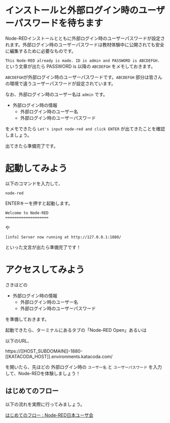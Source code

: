 # インストールと外部ログイン時のユーザーパスワードを待ちます

Node-REDインストールとともに外部ログイン時のユーザーパスワードが設定されます。外部ログイン時のユーザーパスワードは教材体験中に公開されても安全に編集するために必要なものです。

```This Node-RED already is made. ID is admin and PASSWORD is ABCDEFGH.``` という文章が出たら PASSWORD is 以降の ```ABCDEFGH``` をメモしておきます。

```ABCDEFGH```が外部ログイン時のユーザーパスワードです。```ABCDEFGH``` 部分は皆さんの環境で違うユーザーパスワードが設定されています。

なお、外部ログイン時のユーザー名は ```admin``` です。

* 外部ログイン時の情報
    * 外部ログイン時のユーザー名
    * 外部ログイン時のユーザーパスワード

をメモできたら ```Let's input node-red and click ENTER``` が出てきたことを確認しましょう。

出てきたら準備完了です。

# 起動してみよう

以下のコマンドを入力して、

```
node-red
```

ENTERキーを押すと起動します。

```
Welcome to Node-RED
===================
```

や

```
[info] Server now running at http://127.0.0.1:1880/
```

といった文言が出たら準備完了です！

# アクセスしてみよう

さきほどの

* 外部ログイン時の情報
    * 外部ログイン時のユーザー名
    * 外部ログイン時のユーザーパスワード

を準備しておきます。

起動できたら、ターミナルにあるタブの「Node-RED Open」あるいは

以下のURL、

https://[[HOST_SUBDOMAIN]]-1880-[[KATACODA_HOST]].environments.katacoda.com/

を開いたら、先ほどの 外部ログイン時の ```ユーザー名``` と ```ユーザーパスワード``` を入力して、Node-REDを体験しましょう！

## はじめてのフロー

以下の流れを実際に行ってみましょう。

[はじめてのフロー : Node\-RED日本ユーザ会](https://nodered.jp/docs/tutorials/first-flow)